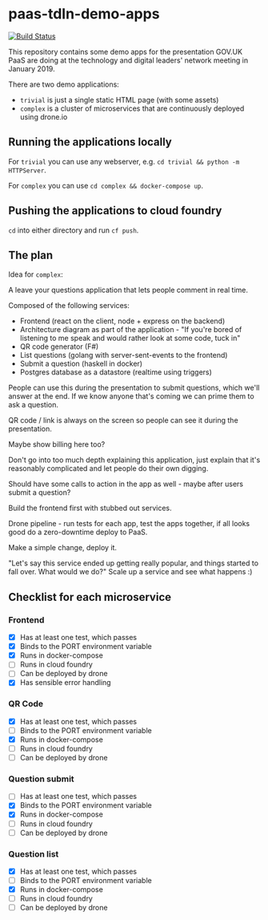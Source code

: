 paas-tdln-demo-apps
===================

[![Build Status](https://cloud.drone.io/api/badges/richardTowers/paas-tdln-demo-apps/status.svg)](https://cloud.drone.io/richardTowers/paas-tdln-demo-apps)

This repository contains some demo apps for the presentation GOV.UK PaaS are
doing at the technology and digital leaders' network meeting in January 2019.

There are two demo applications:

* `trivial` is just a single static HTML page (with some assets)
* `complex` is a cluster of microservices that are continuously deployed using drone.io

Running the applications locally
--------------------------------

For `trivial` you can use any webserver, e.g. `cd trivial && python -m HTTPServer`.

For `complex` you can use `cd complex && docker-compose up`.

Pushing the applications to cloud foundry
-----------------------------------------

`cd` into either directory and run `cf push`.

The plan
--------

Idea for `complex`:

A leave your questions application that lets people comment in real time.

Composed of the following services:

* Frontend (react on the client, node + express on the backend)
* Architecture diagram as part of the application - "If you're bored of
  listening to me speak and would rather look at some code, tuck in"
* QR code generator (F#)
* List questions (golang with server-sent-events to the frontend)
* Submit a question (haskell in docker)
* Postgres database as a datastore (realtime using triggers)

People can use this during the presentation to submit questions, which we'll
answer at the end. If we know anyone that's coming we can prime them to ask a
question.

QR code / link is always on the screen so people can see it during the presentation.

Maybe show billing here too?

Don't go into too much depth explaining this application, just explain that
it's reasonably complicated and let people do their own digging.

Should have some calls to action in the app as well - maybe after users submit a question?

Build the frontend first with stubbed out services.

Drone pipeline - run tests for each app, test the apps together, if all looks
good do a zero-downtime deploy to PaaS.

Make a simple change, deploy it.

"Let's say this service ended up getting really popular, and things started to
fall over. What would we do?" Scale up a service and see what happens :)


Checklist for each microservice
-------------------------------

### Frontend

* [x] Has at least one test, which passes
* [x] Binds to the PORT environment variable
* [x] Runs in docker-compose
* [ ] Runs in cloud foundry
* [ ] Can be deployed by drone
* [x] Has sensible error handling

### QR Code

* [x] Has at least one test, which passes
* [ ] Binds to the PORT environment variable
* [x] Runs in docker-compose
* [ ] Runs in cloud foundry
* [ ] Can be deployed by drone

### Question submit

* [ ] Has at least one test, which passes
* [x] Binds to the PORT environment variable
* [x] Runs in docker-compose
* [ ] Runs in cloud foundry
* [ ] Can be deployed by drone

### Question list

* [x] Has at least one test, which passes
* [ ] Binds to the PORT environment variable
* [x] Runs in docker-compose
* [ ] Runs in cloud foundry
* [ ] Can be deployed by drone
